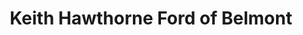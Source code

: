 ---
title: "Keith Hawthorne Ford of Belmont"
url: /belmont/keith-hawthorne-ford-of-belmont/
shop: Autohaus
---